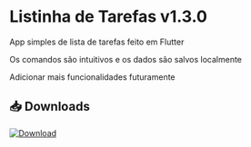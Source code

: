 # Listinha de Tarefas v1.3.0

App simples de lista de tarefas feito em Flutter

Os comandos são intuitivos e os dados são salvos localmente

Adicionar mais funcionalidades futuramente

## 📥 Downloads
[![Download](https://img.shields.io/github/downloads/ArturRodrigues13/lista_de_tarefas/total?color=green&label=Baixar)](https://github.com/ArturRodrigues13/lista_de_tarefas/releases)
